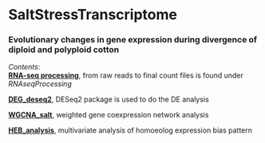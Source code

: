 # SaltStressTranscriptome
### Evolutionary changes in gene expression during divergence of diploid and polyploid cotton

_Contents_:     
<ins>**RNA-seq processing**</ins>, from raw reads to final count files is found under  _RNAseqProcessing_

<ins>**DEG_deseq2**</ins>, DESeq2 package is used to do the DE analysis

<ins>**WGCNA_salt**</ins>, weighted gene coexpression network analysis

<ins>**HEB_analysis**</ins>, multivariate analysis of homoeolog expression bias pattern
